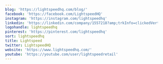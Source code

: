 ```yaml
---
blog: 'https://lightspeedhq.com/blog/'
facebook: 'https://facebook.com/LightspeedHQ'
instagram: 'https://instagram.com/lightspeedhq'
linkedin: 'https://linkedin.com/company/1557218?amp;trkInfo=clickedVertical:company,clickedEntityId:1557218,idx:2-2-5,tarId:1464184739871,tas:lightspeed&trk=tyah'
logohandle: lightspeedhq
pinterest: 'https://pinterest.com/lightspeedhq'
sort: lightspeedhq
title: Lightspeed
twitter: LightspeedHQ
website: 'https://www.lightspeedhq.com/'
youtube: 'https://youtube.com/user/lightspeedretail'
---
```

